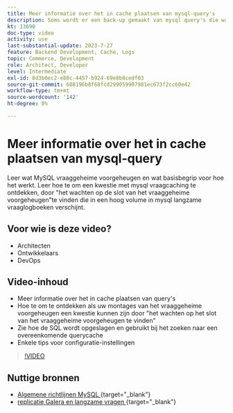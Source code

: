 ```yaml
---
title: Meer informatie over het in cache plaatsen van mysql-query's
description: Soms wordt er een back-up gemaakt van mysql query's die wachten op een slot. In deze zelfstudie wordt uitgelegd wat het in cache plaatsen van query's is en worden enkele aanbevelingen gedaan voor instellingen als u problemen hebt.
kt: 13690
doc-type: video
activity: use
last-substantial-update: 2023-7-27
feature: Backend Development, Cache, Logs
topic: Commerce, Development
role: Architect, Developer
level: Intermediate
exl-id: 8d3b0ec2-e80c-4457-b924-69e8b8cedf03
source-git-commit: 608196b8f68fcd299059907981ec673f2cc60e42
workflow-type: tm+mt
source-wordcount: '142'
ht-degree: 0%

---
```


# Meer informatie over het in cache plaatsen van mysql-query

Leer wat MySQL vraaggeheime voorgeheugen en wat basisbegrip voor hoe het werkt. Leer hoe te om een kwestie met mysql vraagcaching te ontdekken, door &quot;het wachten op de slot van het vraaggeheime voorgeheugen&quot;te vinden die in een hoog volume in mysql langzame vraaglogboeken verschijnt.

## Voor wie is deze video?

- Architecten
- Ontwikkelaars
- DevOps

## Video-inhoud

- Meer informatie over het in cache plaatsen van query&#39;s
- Hoe te om te ontdekken als uw montages van het vraaggeheime voorgeheugen een kwestie kunnen zijn door &quot;het wachten op het slot van het vraaggeheime voorgeheugen te vinden&quot;
- Zie hoe de SQL wordt opgeslagen en gebruikt bij het zoeken naar een overeenkomende querycache
- Enkele tips voor configuratie-instellingen

>[!VIDEO](https://video.tv.adobe.com/v/3432374?learn=on&captions=dut)

## Nuttige bronnen

- [&#x200B; Algemene richtlijnen MySQL &#x200B;](https://experienceleague.adobe.com/docs/commerce-operations/installation-guide/prerequisites/database-server/mysql.html?lang=nl-NL){target="_blank"}
- [&#x200B; replicatie Galera en langzame vragen &#x200B;](https://experienceleague.adobe.com/docs/commerce-learn/tutorials/backend-development/galera-db-slow-replication.html?lang=nl-NL){target="_blank"}
